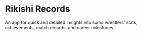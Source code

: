# Rikishi Records
An app for quick and detailed insights into sumo wrestlers' stats, achievements, match records, and career milestones.
